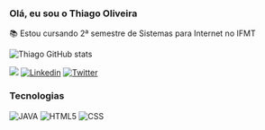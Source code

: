 ### Olá, eu sou o Thiago Oliveira 

📚 Estou cursando 2ª semestre de Sistemas para Internet no IFMT

![Thiago GitHub stats](https://github-readme-stats.vercel.app/api?username=thiagooliv1&theme=dark&show_icons=true)

<a href = "mailto:thiagofrancaoliv@gmail.com"> <img src="https://img.shields.io/badge/-Gmail-%23333?style=for-the-badge&logo=gmail&logoColor=white" target="_blank"></a>
[![Linkedin](https://img.shields.io/badge/LinkedIn-0077B5?style=for-the-badge&logo=linkedin&logoColor=white)](https://www.linkedin.com/in/thiago-fran%C3%A7a-5a523017b/)
[![Twitter](https://img.shields.io/badge/Twitter-1DA1F2?style=for-the-badge&logo=twitter&logoColor=white)](https://twitter.com/oliveeiraSMITH)

 

### Tecnologias 

<div>
  <img align="center" alt="JAVA" src="https://img.shields.io/badge/Java-ED8B00?style=for-the-badge&logo=java&logoColor=white"/>
  <img align="center" alt="HTML5" src="https://img.shields.io/badge/HTML5-E34F26?style=for-the-badge&logo=html5&logoColor=white"/>
  <img align="center" alt="CSS" src="https://img.shields.io/badge/CSS3-1572B6?style=for-the-badge&logo=css3&logoColor=white"/>
  
  
  
</div>
